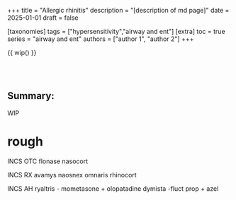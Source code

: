 +++
title = "Allergic rhinitis"
description = "[description of md page]"
date = 2025-01-01
draft = false

[taxonomies]
tags = ["hypersensitivity","airway and ent"]
[extra]
toc = true
series = "airway and ent"
authors = ["author 1", "author 2"]
+++

{{ wip() }}

<div class="blur-container">

</br>
</br>

## Summary:

WIP

# rough

INCS OTC
flonase
nasocort

INCS RX
avamys
naosnex
omnaris
rhinocort

INCS AH
ryaltris - mometasone + olopatadine
dymista -fluct prop + azel

</div>
